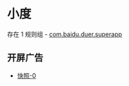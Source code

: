 # 小度

存在 1 规则组 - [com.baidu.duer.superapp](/src/apps/com.baidu.duer.superapp.ts)

## 开屏广告

- [快照-0](https://i.gkd.li/import/14204175)
